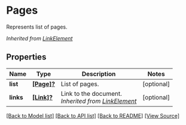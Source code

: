 ﻿# Pages
Represents list of pages.

*Inherited from [LinkElement](LinkElement.md)*
## Properties
Name | Type | Description | Notes
------------ | ------------- | ------------- | -------------
**list** | [**[Page]?**](Page.md) | List of pages. | [optional]
**links** | [**[Link]?**](Link.md) | Link to the document.<br />*Inherited from [LinkElement](LinkElement.md)* | [optional]

[[Back to Model list]](../README.md#documentation-for-models) [[Back to API list]](../README.md#documentation-for-api-endpoints) [[Back to README]](../README.md) [[View Source]](../AsposePdfCloud/Models/Pages.swift)

